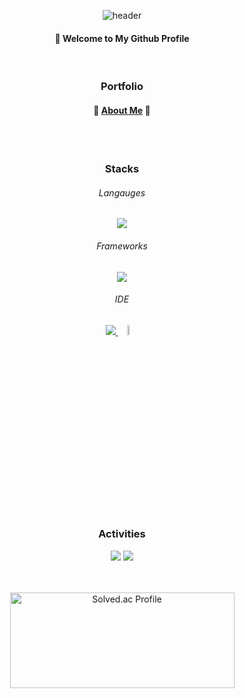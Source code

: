 <div align="center"> 

![header](https://capsule-render.vercel.app/api?type=cylinder&color=d4a7fb&height=150&section=header&text=LimJeonghyun&fontColor=ffffff&fontSize=70&animation=fadeIn&fontAlignY=55&desc=%20&descAlignY=62&descAlign=62)
  
####  :wave: Welcome to My Github Profile

<br/> 

### Portfolio
#### 🍎 [About Me](https://discreet-headline-ab1.notion.site/796977beb9f4472bb2e97ce79c1d2aee?pvs=4) 🍎  


<br/>
<br/>

### Stacks

###### Langauges
<p align="center">
  <a href="https://skillicons.dev">
    <img src="https://skillicons.dev/icons?i=c,cpp,python,dart,swift" />
  </a>
</p>

###### Frameworks
<p align="center">
  <a href="https://skillicons.dev">
    <img src="https://go-skill-icons.vercel.app/api/icons?i=flutter,apple" />
  </a>
</p>

###### IDE
<p align="center">
  <a href="https://skillicons.dev">
    <img src="https://skillicons.dev/icons?i=vscode" />
  </a>
  <img src="https://user-images.githubusercontent.com/25181517/186711578-bf30cb30-40b7-4b45-95a5-bdf837c372e7.png" width = "6.5%" height = "6.5%"/>
</p>
<br/>
<br/>
  
### Activities
<p>
  <a href="https://42seoul.kr/seoul42/main/view" target="_blank"><img src="https://img.shields.io/badge/42Seoul-000000?style=flat-square&logo=42&logoColor=white"/></a>
   <a href="https://www.makeus.in/umc" target="_blank"><img src="https://img.shields.io/badge/-UMC-green?style=flat-square&logo=UMC&logoColor=white"/></a>
</p>
<br/>
<br/>

<div align=center>
  <a href="https://solved.ac/wkrdmsahdzl/">
  <img src="http://mazassumnida.wtf/api/v2/generate_badge?boj=wkrdmsahdzl" width=359 height=153 alt="Solved.ac Profile">
  </a>
</div>

</div>
